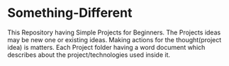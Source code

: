 # Something-Different
This Repository having Simple Projects for Beginners. The Projects ideas may be new one or existing ideas. Making actions for the thought(project idea) is matters. Each Project folder having a word document which describes about the project/technologies used inside it. 


